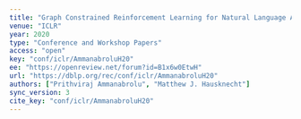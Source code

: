 ```yaml
---
title: "Graph Constrained Reinforcement Learning for Natural Language Action Spaces."
venue: "ICLR"
year: 2020
type: "Conference and Workshop Papers"
access: "open"
key: "conf/iclr/AmmanabroluH20"
ee: "https://openreview.net/forum?id=B1x6w0EtwH"
url: "https://dblp.org/rec/conf/iclr/AmmanabroluH20"
authors: ["Prithviraj Ammanabrolu", "Matthew J. Hausknecht"]
sync_version: 3
cite_key: "conf/iclr/AmmanabroluH20"
---
```

